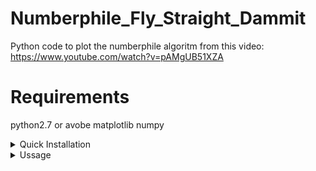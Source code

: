 # Numberphile_Fly_Straight_Dammit
Python code to plot the numberphile algoritm from this video: https://www.youtube.com/watch?v=pAMgUB51XZA

# Requirements
python2.7 or avobe
matplotlib
numpy

<details>
  <summary>Quick Installation</summary>
  
  `sudo apt install git python3 -y`
  
  `git clone https://github.com/Rexus09/Numberphile_Fly_Straight_Dammit/tree/main`
  
  `pip3 install matplotlib numpy`
</details>

<details>
  <summary>Ussage</summary>
  Run:
  
  `python3 numberphile.py <number of points> <color of points>`
  
  Example:
  `python3 numberphile.py 1000 c` 
  
  Result at https://drive.google.com/file/d/1SNTAFCOpsZ5JE3GOhye0Sr_o3P72eoak/view?usp=sharing
  
</details>
